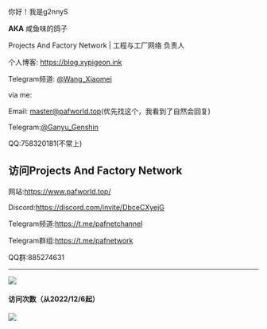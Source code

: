 你好！我是g2nnyS

**AKA** 咸鱼味的鸽子

Projects And Factory Network | 工程与工厂网络 负责人

个人博客: https://blog.xypigeon.ink

Telegram频道: [@Wang_Xiaomei](https://t.me/Wang_Xiaomei)

via me:

Email: master@pafworld.top(优先找这个，我看到了自然会回复)

Telegram:[@Ganyu_Genshin](https://t.me/Ganyu_Genshin)

QQ:758320181(不常上)

## 访问Projects And Factory Network

网站:https://www.pafworld.top/

Discord:https://discord.com/invite/DbceCXyejG

Telegram频道:https://t.me/pafnetchannel

Telegram群组:https://t.me/pafnetwork

QQ群:885274631

---

![](https://github-readme-stats.vercel.app/api?username=g2nnyS&include_all_commits=true&bg_color=30,AFA2FF,F4AFB4&title_color=fff&text_color=fff)

#### 访问次数（从2022/12/6起）
![](https://count.getloli.com/get/@g2nnyS?theme=rule34)

